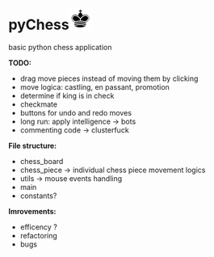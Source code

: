 # pyChess![](images/bk.png)
basic python chess application 


**TODO:**
  - drag move pieces instead of moving them by clicking
  - move logica: castling, en passant, promotion
  - determine if king is in check
  - checkmate
  - buttons for undo and redo moves
  - long run: apply intelligence -> bots
  - commenting code -> clusterfuck



**File structure:**
  * chess_board
  * chess_piece -> individual chess piece movement logics
  * utils -> mouse events handling
  * main
  * constants?


**Imrovements:**
 + efficency ?
 + refactoring
 + bugs
